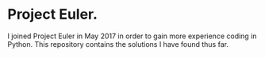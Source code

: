 # Project Euler.
I joined Project Euler in May 2017 in order to gain more experience coding in Python. This repository contains the solutions I have found thus far.
